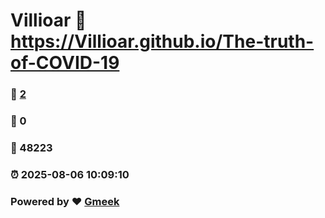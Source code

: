 # Villioar :link: https://Villioar.github.io/The-truth-of-COVID-19 
### :page_facing_up: [2](https://Villioar.github.io/The-truth-of-COVID-19/tag.html) 
### :speech_balloon: 0 
### :hibiscus: 48223 
### :alarm_clock: 2025-08-06 10:09:10 
### Powered by :heart: [Gmeek](https://github.com/Meekdai/Gmeek)
